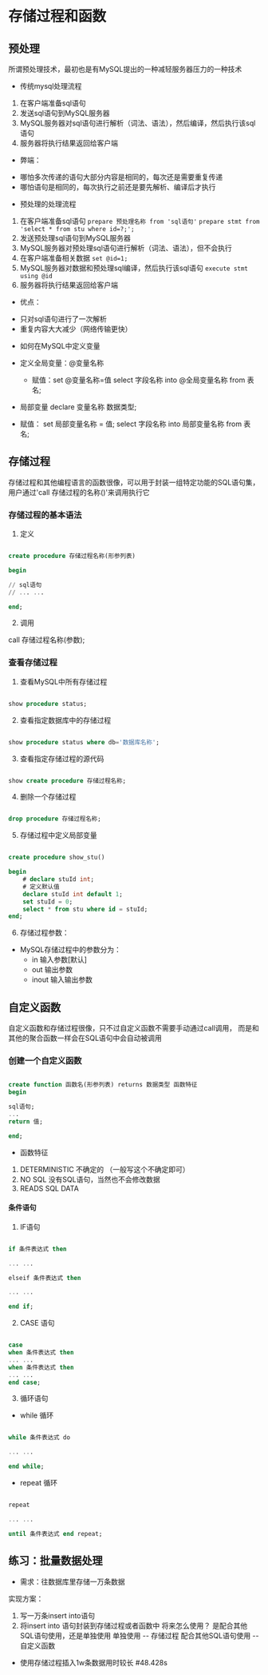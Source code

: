 # 存储过程和函数

## 预处理

所谓预处理技术，最初也是有MySQL提出的一种减轻服务器压力的一种技术
* 传统mysql处理流程
1. 在客户端准备sql语句
2. 发送sql语句到MySQL服务器
3. MySQL服务器对sql语句进行解析（词法、语法），然后编译，然后执行该sql语句
4. 服务器将执行结果返回给客户端

* 弊端：

- 哪怕多次传递的语句大部分内容是相同的，每次还是需要重复传递
- 哪怕语句是相同的，每次执行之前还是要先解析、编译后才执行

* 预处理的处理流程

1. 在客户端准备sql语句
`prepare 预处理名称 from 'sql语句'`
`prepare stmt from 'select * from stu where id=?;';`
2. 发送预处理sql语句到MySQL服务器
3. MySQL服务器对预处理sql语句进行解析（词法、语法），但不会执行
4. 在客户端准备相关数据
`set @id=1;`
5. MySQL服务器对数据和预处理sql编译，然后执行该sql语句
`execute stmt using @id`
6. 服务器将执行结果返回给客户端

* 优点：
- 只对sql语句进行了一次解析
- 重复内容大大减少（网络传输更快）

* 如何在MySQL中定义变量

- 定义全局变量：@变量名称
    * 赋值：set @变量名称=值
           select 字段名称 into @全局变量名称 from 表名;

- 局部变量 declare 变量名称 数据类型;
* 赋值： set 局部变量名称 = 值;
        select 字段名称 into 局部变量名称 from 表名;



## 存储过程

存储过程和其他编程语言的函数很像，可以用于封装一组特定功能的SQL语句集，用户通过'call 存储过程的名称()'来调用执行它

### 存储过程的基本语法

1. 定义

```sql

create procedure 存储过程名称(形参列表)

begin

// sql语句
// ... ...

end;

```
2. 调用

call 存储过程名称(参数);

### 查看存储过程

1. 查看MySQL中所有存储过程

```sql

show procedure status;

```

2. 查看指定数据库中的存储过程

```sql

show procedure status where db='数据库名称';

```

3. 查看指定存储过程的源代码

```sql

show create procedure 存储过程名称;

```

4. 删除一个存储过程
```sql

drop procedure 存储过程名称;

```

5. 存储过程中定义局部变量

```sql

create procedure show_stu()

begin
    # declare stuId int;
    # 定义默认值
    declare stuId int default 1;
    set stuId = 0;
    select * from stu where id = stuId;
end;

```

6. 存储过程参数：

- MySQL存储过程中的参数分为：
    * in 输入参数[默认]
    * out 输出参数
    * inout 输入输出参数

## 自定义函数

自定义函数和存储过程很像，只不过自定义函数不需要手动通过call调用，
而是和其他的聚合函数一样会在SQL语句中会自动被调用

### 创建一个自定义函数

```sql

create function 函数名(形参列表) returns 数据类型 函数特征
begin

sql语句;
...
return 值;

end;

```

* 函数特征
1. DETERMINISTIC 不确定的 （一般写这个不确定即可）
2. NO SQL 没有SQL语句，当然也不会修改数据
3. READS SQL DATA 

#### 条件语句

1. IF语句

```sql

if 条件表达式 then

... ...

elseif 条件表达式 then

... ...

end if;

```

2. CASE 语句

```sql

case 
when 条件表达式 then
... ...
when 条件表达式 then
... ...
end case;

```

3. 循环语句

* while 循环
```sql

while 条件表达式 do 

... ...

end while;

```
* repeat 循环

```sql

repeat 

... ...

until 条件表达式 end repeat;

```

## 练习：批量数据处理

* 需求：往数据库里存储一万条数据

实现方案：

1. 写一万条insert into语句
2. 将insert into 语句封装到存储过程或者函数中
将来怎么使用？
是配合其他SQL语句使用，还是单独使用
单独使用 -- 存储过程
配合其他SQL语句使用 -- 自定义函数

* 使用存储过程插入1w条数据用时较长 #48.428s

